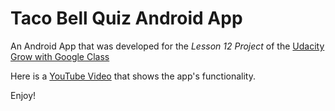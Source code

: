 # Taco Bell Quiz Android App

An Android App that was developed for the *Lesson 12 Project* of the [Udacity Grow with Google Class](https://classroom.udacity.com/courses/ud834-gwg)

Here is a [YouTube Video](https://www.youtube.com/watch?v=Ap8QBv1a88E) that shows the app's functionality.

Enjoy!
